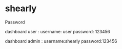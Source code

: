# shearly

Password 

dashboard user :
username: user
password: 123456


dashboard admin :
username:shearly
password:123456
